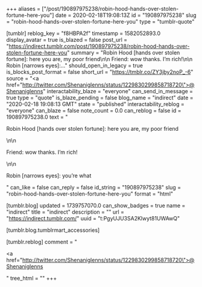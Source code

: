 +++
aliases = ["/post/190897975238/robin-hood-hands-over-stolen-fortune-here-you"]
date = 2020-02-18T19:08:13Z
id = "190897975238"
slug = "robin-hood-hands-over-stolen-fortune-here-you"
type = "tumblr-quote"

[tumblr]
reblog_key = "f8HBPA2f"
timestamp = 1582052893.0
display_avatar = true
is_blazed = false
post_url = "https://indirect.tumblr.com/post/190897975238/robin-hood-hands-over-stolen-fortune-here-you"
summary = "Robin Hood [hands over stolen fortune]: here you are, my poor friend\n\n Friend: wow thanks. I’m rich!\n\n Robin [narrows eyes]:..."
should_open_in_legacy = true
is_blocks_post_format = false
short_url = "https://tmblr.co/ZY3jby2noP_-6"
source = "<a href=\"http://twitter.com/Shenaniglenns/status/1229830299858718720\">@Shenaniglenns</a>"
interactability_blaze = "everyone"
can_send_in_message = true
type = "quote"
is_blaze_pending = false
blog_name = "indirect"
date = "2020-02-18 19:08:13 GMT"
state = "published"
interactability_reblog = "everyone"
can_blaze = false
note_count = 0.0
can_reblog = false
id = 190897975238.0
text = "<p>Robin Hood [hands over stolen fortune]: here you are, my poor friend</p>\n\n<p>Friend: wow thanks. I&rsquo;m rich!</p>\n\n<p>Robin [narrows eyes]: you’re what</p>"
can_like = false
can_reply = false
id_string = "190897975238"
slug = "robin-hood-hands-over-stolen-fortune-here-you"
format = "html"

[tumblr.blog]
updated = 1739757070.0
can_show_badges = true
name = "indirect"
title = "indirect"
description = ""
url = "https://indirect.tumblr.com/"
uuid = "t:PgyUJU3SA2Klwyt81UWAwQ"

[tumblr.blog.tumblrmart_accessories]

[tumblr.reblog]
comment = "<p><a href=\"http://twitter.com/Shenaniglenns/status/1229830299858718720\">@Shenaniglenns</a></p>"
tree_html = ""
+++
